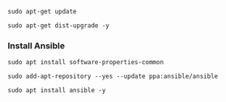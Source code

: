 ```
sudo apt-get update
```

```
sudo apt-get dist-upgrade -y
```


### Install Ansible
```
sudo apt install software-properties-common
```

```
sudo add-apt-repository --yes --update ppa:ansible/ansible
```

```
sudo apt install ansible -y
```